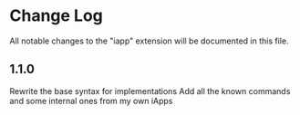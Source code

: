 # Change Log

All notable changes to the "iapp" extension will be documented in this file.

## 1.1.0
Rewrite the base syntax for implementations
Add all the known commands and some internal ones from my own iApps
